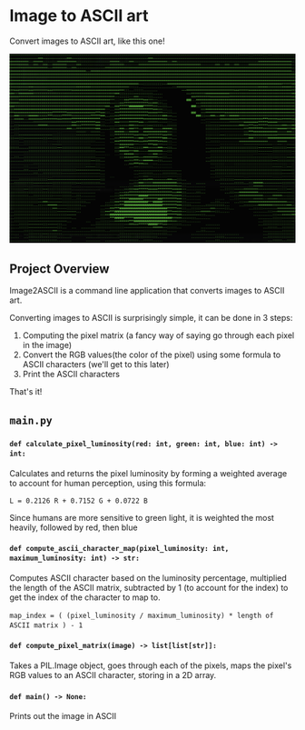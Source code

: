# Image to ASCII art
Convert images to ASCII art, like this one!

![La Joconde (Mona Lisa) in ASCII](images/the_mona_lisa_in_ASCII.png)

## Project Overview
Image2ASCII is a command line application that converts images to ASCII art.

Converting images to ASCII is surprisingly simple, it can be done in 3 steps:
1. Computing the pixel matrix (a fancy way of saying go through each pixel in the image)
2. Convert the RGB values(the color of the pixel) using some formula to ASCII characters (we'll get to this later)
3. Print the ASCII characters

That's it!

## `main.py`

#### `def calculate_pixel_luminosity(red: int, green: int, blue: int) -> int:`
Calculates and returns the pixel luminosity by forming a weighted average to account for
human perception, using this formula:

    L = 0.2126 R + 0.7152 G + 0.0722 B

Since humans are more sensitive to green light, it is weighted the most heavily, followed
by red, then blue

#### `def compute_ascii_character_map(pixel_luminosity: int, maximum_luminosity: int) -> str:`
Computes ASCII character based on the luminosity percentage, multiplied the length of the
ASCII matrix, subtracted by 1 (to account for the index) to get the index of the character
to map to.

`map_index = ( (pixel_luminosity / maximum_luminosity) * length of ASCII matrix ) - 1`

#### `def compute_pixel_matrix(image) -> list[list[str]]:`
Takes a PIL.Image object, goes through each of the pixels, maps the pixel's RGB values to
an ASCII character, storing in a 2D array.

#### `def main() -> None:`
Prints out the image in ASCII